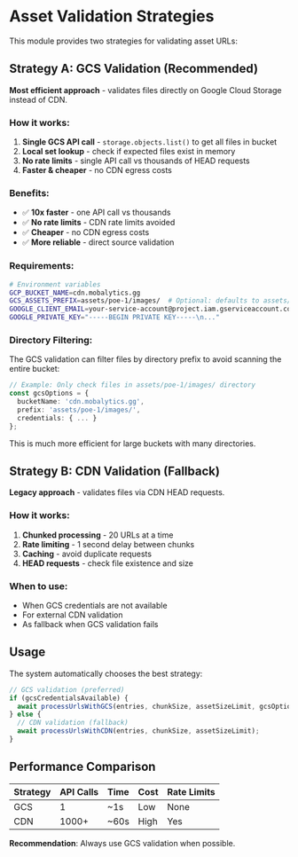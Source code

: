 # Asset Validation Strategies

This module provides two strategies for validating asset URLs:

## Strategy A: GCS Validation (Recommended)

**Most efficient approach** - validates files directly on Google Cloud Storage instead of CDN.

### How it works:
1. **Single GCS API call** - `storage.objects.list()` to get all files in bucket
2. **Local set lookup** - check if expected files exist in memory
3. **No rate limits** - single API call vs thousands of HEAD requests
4. **Faster & cheaper** - no CDN egress costs

### Benefits:
- ✅ **10x faster** - one API call vs thousands
- ✅ **No rate limits** - CDN rate limits avoided
- ✅ **Cheaper** - no CDN egress costs
- ✅ **More reliable** - direct source validation

### Requirements:
```bash
# Environment variables
GCP_BUCKET_NAME=cdn.mobalytics.gg
GCS_ASSETS_PREFIX=assets/poe-1/images/  # Optional: defaults to assets/poe-1/images/
GOOGLE_CLIENT_EMAIL=your-service-account@project.iam.gserviceaccount.com
GOOGLE_PRIVATE_KEY="-----BEGIN PRIVATE KEY-----\n..."
```

### Directory Filtering:
The GCS validation can filter files by directory prefix to avoid scanning the entire bucket:

```typescript
// Example: Only check files in assets/poe-1/images/ directory
const gcsOptions = {
  bucketName: 'cdn.mobalytics.gg',
  prefix: 'assets/poe-1/images/',
  credentials: { ... }
};
```

This is much more efficient for large buckets with many directories.

## Strategy B: CDN Validation (Fallback)

**Legacy approach** - validates files via CDN HEAD requests.

### How it works:
1. **Chunked processing** - 20 URLs at a time
2. **Rate limiting** - 1 second delay between chunks
3. **Caching** - avoid duplicate requests
4. **HEAD requests** - check file existence and size

### When to use:
- When GCS credentials are not available
- For external CDN validation
- As fallback when GCS validation fails

## Usage

The system automatically chooses the best strategy:

```typescript
// GCS validation (preferred)
if (gcsCredentialsAvailable) {
  await processUrlsWithGCS(entries, chunkSize, assetSizeLimit, gcsOptions);
} else {
  // CDN validation (fallback)
  await processUrlsWithCDN(entries, chunkSize, assetSizeLimit);
}
```

## Performance Comparison

| Strategy | API Calls | Time | Cost | Rate Limits |
|----------|-----------|------|------|-------------|
| GCS      | 1         | ~1s  | Low  | None        |
| CDN      | 1000+     | ~60s | High | Yes         |

**Recommendation**: Always use GCS validation when possible.
